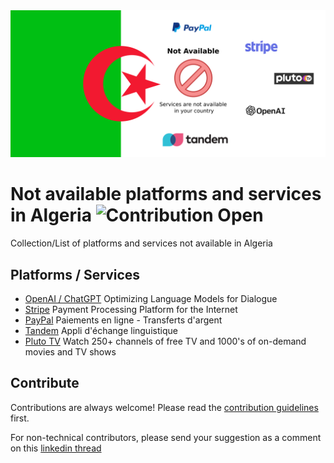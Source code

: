<div>
  <img src="unavailable-in-algeria.png" />
</div>

# Not available platforms and services in Algeria ![Contribution Open](https://img.shields.io/badge/Contribution-Open-green)

Collection/List of platforms and services not available in Algeria

## Platforms / Services

- [OpenAI / ChatGPT](https://openai.com) Optimizing Language Models for Dialogue
- [Stripe](https://stripe.com) Payment Processing Platform for the Internet
- [PayPal](https://www.paypal.com) Paiements en ligne - Transferts d'argent
- [Tandem](https://tandem.com) Appli d'échange linguistique
- [Pluto TV](https://pluto.tv) Watch 250+ channels of free TV and 1000's of on-demand movies and TV shows


## Contribute

Contributions are always welcome!
Please read the [contribution guidelines](CONTRIBUTING.md) first.

For non-technical contributors, please send your suggestion as a comment on this [linkedin thread](https://www.linkedin.com/pulse/appel-%2525C3%2525A0-contribution-elaboration-dune-liste-de-et-non-saad-bouzid/)
